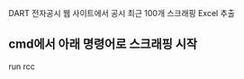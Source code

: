 DART 전자공시 웹 사이트에서 공시 최근 100개 스크래핑 Excel 추출


cmd에서 아래 명령어로 스크래핑 시작
--------------------------------------------------
run rcc